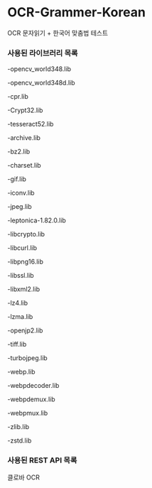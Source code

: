 # OCR-Grammer-Korean
 OCR 문자읽기 + 한국어 맞춤법 테스트

### 사용된 라이브러리 목록
-opencv_world348.lib

-opencv_world348d.lib

-cpr.lib

-Crypt32.lib

-tesseract52.lib

-archive.lib

-bz2.lib

-charset.lib

-gif.lib

-iconv.lib

-jpeg.lib

-leptonica-1.82.0.lib

-libcrypto.lib

-libcurl.lib

-libpng16.lib

-libssl.lib

-libxml2.lib

-lz4.lib

-lzma.lib

-openjp2.lib

-tiff.lib

-turbojpeg.lib

-webp.lib

-webpdecoder.lib

-webpdemux.lib

-webpmux.lib

-zlib.lib

-zstd.lib

### 사용된 REST API 목록
클로바 OCR

